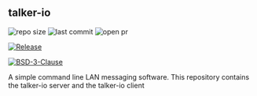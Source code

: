 ## talker-io

<img alt="repo size" src="https://img.shields.io/github/repo-size/tarithj/talker-io"/>
<img alt="last commit" src="https://img.shields.io/github/commits-since/tarithj/talker-io/latest/master"/>
<img alt="open pr" src="https://img.shields.io/github/issues-pr-raw/tarithj/talker-io"/>

[![Release](https://img.shields.io/github/release/tarithj/talker-io.svg?label=Release)](https://github.com/tarithj/talker-io/releases)

[![BSD-3-Clause](https://img.shields.io/github/license/tarithj/talker-io.svg)](https://github.com/tarithj/talker-io/blob/master/LICENSE)

A simple command line LAN messaging software.
This repository contains the talker-io server and the talker-io client


